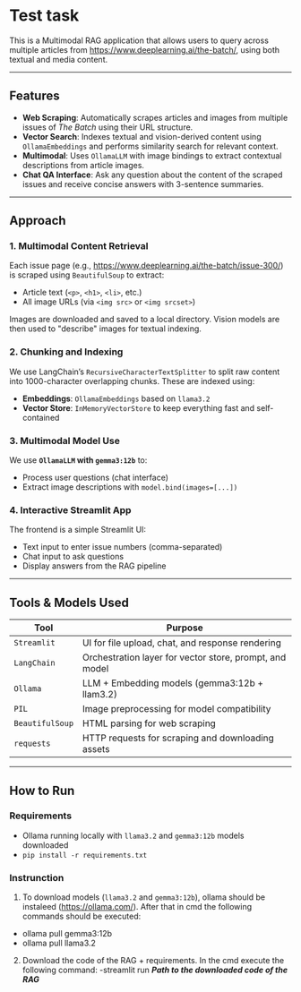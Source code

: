 # Test task

This is a Multimodal RAG application that allows users to query across multiple articles from https://www.deeplearning.ai/the-batch/, using both textual and media content.

---

##  Features

-  **Web Scraping**: Automatically scrapes articles and images from multiple issues of *The Batch* using their URL structure.
-  **Vector Search**: Indexes textual and vision-derived content using `OllamaEmbeddings` and performs similarity search for relevant context.
-  **Multimodal**: Uses `OllamaLLM` with image bindings to extract contextual descriptions from article images.
-  **Chat QA Interface**: Ask any question about the content of the scraped issues and receive concise answers with 3-sentence summaries.

---

##  Approach

### 1. Multimodal Content Retrieval
Each issue page (e.g., https://www.deeplearning.ai/the-batch/issue-300/) is scraped using `BeautifulSoup` to extract:
- Article text (`<p>`, `<h1>`, `<li>`, etc.)
- All image URLs (via `<img src>` or `<img srcset>`)

Images are downloaded and saved to a local directory. Vision models are then used to "describe" images for textual indexing.

### 2. Chunking and Indexing
We use LangChain’s `RecursiveCharacterTextSplitter` to split raw content into 1000-character overlapping chunks. These are indexed using:
- **Embeddings**: `OllamaEmbeddings` based on `llama3.2`
- **Vector Store**: `InMemoryVectorStore` to keep everything fast and self-contained

### 3. Multimodal Model Use
We use **`OllamaLLM` with `gemma3:12b`** to:
- Process user questions (chat interface)
- Extract image descriptions with `model.bind(images=[...])`

### 4. Interactive Streamlit App
The frontend is a simple Streamlit UI:
- Text input to enter issue numbers (comma-separated)
- Chat input to ask questions
- Display answers from the RAG pipeline

---

##  Tools & Models Used

| Tool | Purpose |
|------|---------|
| `Streamlit` | UI for file upload, chat, and response rendering |
| `LangChain` | Orchestration layer for vector store, prompt, and model |
| `Ollama` | LLM + Embedding models (gemma3:12b + llam3.2) |
| `PIL` | Image preprocessing for model compatibility |
| `BeautifulSoup` | HTML parsing for web scraping |
| `requests` | HTTP requests for scraping and downloading assets |

---

##  How to Run

### Requirements
- Ollama running locally with `llama3.2` and `gemma3:12b` models downloaded
- `pip install -r requirements.txt`

### Instrunction
1. To download models (`llama3.2` and `gemma3:12b`), ollama should be instaleed (https://ollama.com/). After that in cmd the following commands should be executed:
- ollama pull gemma3:12b
- ollama pull llama3.2
2. Download the code of the RAG + requirements. In the cmd execute the following command:
-streamlit run ***Path to the downloaded code of the RAG***
